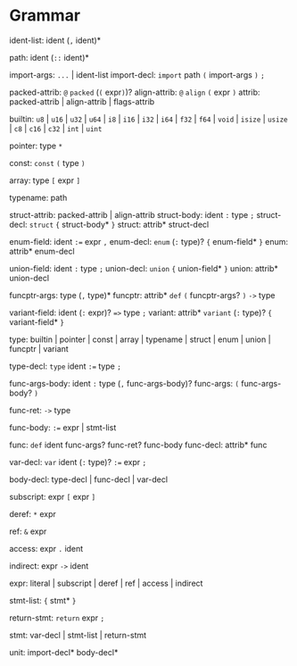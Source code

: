 # Grammar

ident-list: ident (`,` ident)*

path: ident (`::` ident)*



import-args: `...` | ident-list
import-decl: `import` path `(` import-args `)` `;`


packed-attrib: `@` `packed` (`(` expr`)`)?
align-attrib: `@` `align` `(` expr `)`
attrib: packed-attrib | align-attrib | flags-attrib

builtin:
    `u8` | `u16` | `u32` | `u64` |
    `i8` | `i16` | `i32` | `i64` |
    `f32` | `f64` | `void` |
    `isize` | `usize` |
    `c8` | `c16` | `c32` |
    `int` | `uint`

pointer: type `*`

const: `const` `(` type `)`

array: type `[` expr `]`

typename: path

struct-attrib: packed-attrib | align-attrib
struct-body: ident `:` type `;`
struct-decl: `struct` `{` struct-body* `}`
struct: attrib* struct-decl

enum-field: ident `:=` expr `,`
enum-decl: `enum` (`:` type)? `{` enum-field* `}`
enum: attrib* enum-decl

union-field: ident `:` type `;`
union-decl: `union` `{` union-field* `}`
union: attrib* union-decl

funcptr-args: type (`,` type)*
funcptr: attrib* `def` `(` funcptr-args? `)` `->` type

variant-field: ident (`:` expr)? `=>` type `;`
variant: attrib* `variant` (`:` type)? `{` variant-field* `}`

type:
    builtin | pointer | const |
    array | typename | struct |
    enum | union | funcptr |
    variant

type-decl: `type` ident `:=` type `;`


func-args-body: ident `:` type (`,` func-args-body)?
func-args: `(` func-args-body? `)`

func-ret: `->` type

func-body: `:=` expr | stmt-list

func: `def` ident func-args? func-ret? func-body
func-decl: attrib* func

var-decl: `var` ident (`:` type)? `:=` expr `;`

body-decl: type-decl | func-decl | var-decl

subscript: expr `[` expr `]`

deref: `*` expr

ref: `&` expr

access: expr `.` ident

indirect: expr `->` ident

expr: literal | subscript | deref | ref | access | indirect

stmt-list: `{` stmt* `}`

return-stmt: `return` expr `;`

stmt: var-decl | stmt-list | return-stmt

unit: import-decl* body-decl*